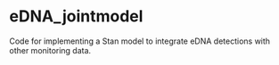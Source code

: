 # eDNA_jointmodel
Code for implementing a Stan model to integrate eDNA detections with other monitoring data.
